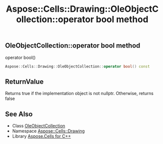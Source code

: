 ﻿---
title: Aspose::Cells::Drawing::OleObjectCollection::operator bool method
linktitle: operator bool
second_title: Aspose.Cells for C++ API Reference
description: 'Aspose::Cells::Drawing::OleObjectCollection::operator bool method. operator bool() in C++.'
type: docs
weight: 400
url: /cpp/aspose.cells.drawing/oleobjectcollection/operator_bool/
---
## OleObjectCollection::operator bool method


operator bool()

```cpp
Aspose::Cells::Drawing::OleObjectCollection::operator bool() const
```


## ReturnValue

Returns true if the implementation object is not nullptr. Otherwise, returns false

## See Also

* Class [OleObjectCollection](../)
* Namespace [Aspose::Cells::Drawing](../../)
* Library [Aspose.Cells for C++](../../../)
